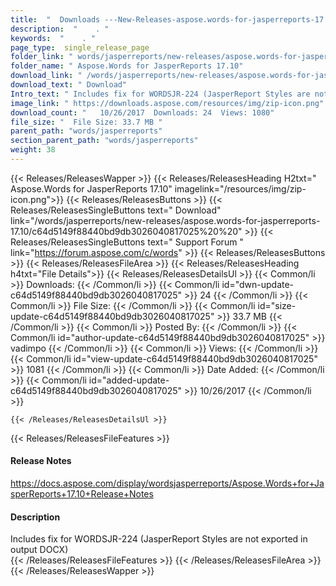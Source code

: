 ```yaml
---
title:  "  Downloads ---New-Releases-aspose.words-for-jasperreports-17.10 . " 
description:  "    . " 
keywords:  "    . " 
page_type:  single_release_page
folder_link: " words/jasperreports/new-releases/aspose.words-for-jasperreports-17.10/"
folder_name: " Aspose.Words for JasperReports 17.10"
download_link: " /words/jasperreports/new-releases/aspose.words-for-jasperreports-17.10/c64d5149f88440bd9db3026040817025"
download_text: " Download"
Intro_text: " Includes fix for WORDSJR-224 (JasperReport Styles are not exported in output DOC..."
image_link: " https://downloads.aspose.com/resources/img/zip-icon.png"
download_count: "   10/26/2017  Downloads: 24  Views: 1080"
file_size: "  File Size: 33.7 MB "
parent_path: "words/jasperreports"
section_parent_path: "words/jasperreports"
weight: 38 
---
```


{{< Releases/ReleasesWapper >}}
  {{< Releases/ReleasesHeading H2txt=" Aspose.Words for JasperReports 17.10" imagelink="/resources/img/zip-icon.png">}}
  {{< Releases/ReleasesButtons >}}
    {{< Releases/ReleasesSingleButtons text=" Download" link="/words/jasperreports/new-releases/aspose.words-for-jasperreports-17.10/c64d5149f88440bd9db3026040817025%20%20" >}}
    {{< Releases/ReleasesSingleButtons text=" Support Forum " link="https://forum.aspose.com/c/words" >}}
  {{< Releases/ReleasesButtons >}}
  {{< Releases/ReleasesFileArea >}}
    {{< Releases/ReleasesHeading h4txt="File Details">}}
    {{< Releases/ReleasesDetailsUl >}}
            {{< Common/li  >}} Downloads: {{< /Common/li >}} 
      {{< Common/li id="dwn-update-c64d5149f88440bd9db3026040817025" >}} 24 {{< /Common/li >}} 
      {{< Common/li  >}} File Size: {{< /Common/li >}} 
      {{< Common/li id="size-update-c64d5149f88440bd9db3026040817025" >}} 33.7 MB {{< /Common/li >}} 
      {{< Common/li  >}} Posted By: {{< /Common/li >}} 
      {{< Common/li id="author-update-c64d5149f88440bd9db3026040817025" >}} vadimpo {{< /Common/li >}} 
      {{< Common/li  >}} Views: {{< /Common/li >}} 
      {{< Common/li id="view-update-c64d5149f88440bd9db3026040817025" >}} 1081 {{< /Common/li >}} 
      {{< Common/li  >}} Date Added: {{< /Common/li >}} 
      {{< Common/li id="added-update-c64d5149f88440bd9db3026040817025" >}} 10/26/2017 {{< /Common/li >}} 

    {{< /Releases/ReleasesDetailsUl >}}

  {{< Releases/ReleasesFileFeatures >}}
      <h4>Release Notes</h4><div><a href="https://docs.aspose.com/display/wordsjasperreports/Aspose.Words+for+JasperReports+17.10+Release+Notes">https://docs.aspose.com/display/wordsjasperreports/Aspose.Words+for+JasperReports+17.10+Release+Notes</a></div><h4>Description</h4><div class="HTMLDescription">Includes fix for WORDSJR-224 (JasperReport Styles are not exported in output DOCX)</div>
  {{< /Releases/ReleasesFileFeatures >}}
 {{< /Releases/ReleasesFileArea >}}
{{< /Releases/ReleasesWapper >}}


